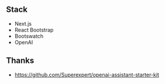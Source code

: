 ## Stack

- Next.js
- React Bootstrap
- Bootswatch
- OpenAI

## Thanks

- https://github.com/Superexpert/openai-assistant-starter-kit
